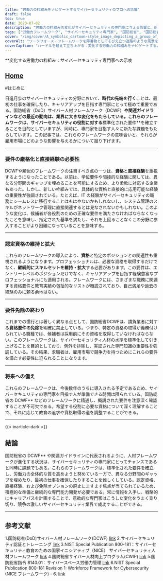 ```yaml
---
title: "労働力の枠組みをナビゲートするサイバーセキュリティのプロへの影響"
draft: false
toc: true
date: 2023-07-02
description: "労働力の枠組みの変化がサイバーセキュリティの専門家に与える影響と、新たな要件を満たす上で直面する課題を探る。"
tags: ["労働力フレームワーク", "サイバーセキュリティ専門家", "国防総省", "国防総省サイバー人材フレームワーク", "認証", "雇用市場", "プロフェッショナル開発", "キャリアパス", "サイバーセキュリティ産業", "直接経験", "規格要件", "権利放棄オプション", "資格", "進化する風景", "ディーシーダブリューエフ", "フレームワークへの影響", "要件変更", "サイバーセキュリティ人材", "キャリアアップ", "労働力ガイドライン", "セキュリティ認証", "サイバーセキュリティの役割", "業界の変化", "サイバーセキュリティの雇用市場", "労働力の課題", "サイバーセキュリティ教育", "スキルセットの拡大", "サイバーセキュリティ人材基準", "未来のサイバーセキュリティ専門家", "国防総省DCWFの準備", "労働力強化"]
cover: "/img/cover/A_symbolic_cartoon-style_image_depicting_a_group_of_cyberse.png"
coverAlt: "ワークフォース・フレームワークを障害物としてそびえ立つ迷路のような風景を、証明書を手に専門能力開発のはしごを登りながら進むサイバーセキュリティの専門家たちを、象徴的な漫画風のイメージで描いている。"
coverCaption: "ハードルを越えて立ち上がる：変化する労働力の枠組みをナビゲートする。"
---
```


**変化する労働力の枠組み：サイバーセキュリティ専門家への示唆

## [Home](/cyber-security-career-playbook-start/)

#はじめに

日進月歩のサイバーセキュリティの分野において、**時代の先端を行く**ことは、最初の仕事を確保したり、キャリアアップを目指す専門家にとって極めて重要である。国防総省（DoD）サイバー人材フレームワーク（DCWF）**や関連ガイドラインなどの最近の動向は、業界に大きな変化をもたらしている。これらのフレームワークは、サイバーセキュリティの役割に対する**標準化された要件**を確立することを目的としていますが、同時に、専門家を目指す人々に新たな課題をもたらしています。この記事では、これらのフレームワークの意味合いと、それらが雇用市場にどのような影響を与えるかについて掘り下げます。

______

### 要件の厳格化と直接経験の必要性

DCWFや類似のフレームワークの注目すべき点の一つは、**資格**と**直接経験**を重視するようになったことである。以前は、学位要件や間接的な経験に関しては、異なる分野間のギャップを埋めることを可能にするため、より柔軟に対応する企業もあった。しかし、新しい枠組みでは、具体的な資格と直接的に応用可能な経験の重要性が強調されている。たとえば、IT の経験がサイバーセキュリティの職務にシームレスに移行することはもはやないかもしれないし、システム管理のスキルがネットワーク管理に直接関連するとは見なされないかもしれない。このような変化は、候補者が各役割のための正確な要件を満たさなければならなくなったことを意味し、指定された基準を満たし、それを上回ることなくこの分野に参入することがより困難になっていることを意味する。

______

### 認定資格の維持と拡大

これらのフレームワークの導入により、**資格**と特定のポジションとの関連性も重視されるようになります。プロフェッショナルは、必要な資格を取得するだけでなく、**継続的にスキルセットを維持・拡大**する必要があります。この要件は、エントリーレベルのポジションだけでなく、キャリアアップを目指す経験豊富なプロフェッショナルにも適用される。フレームワークには、さまざまな職務に関連する資格要件と教育実績の包括的なリストが概説されており、自己満足や過去の経験のみに頼る余地はない。

______

### 要件免除の終わり

これまでの慣行とは著しく異なる点として、国防総省DCWFは、請負業者に対する**資格要件の免除**を明確に禁止している。つまり、特定の資格の取得が義務付けられている職種では、候補者は採用前にその資格を取得していなければならない。このフレームワークは、サイバーセキュリティ人材の水準を標準化して引き上げることを目的としており、例外を排除し、実証された専門知識の重要性を強調している。その結果、求職者は、雇用市場で競争力を持つためにこれらの要件を満たす必要性に迫られることになります。

______

### 将来への備え

これらのフレームワークは、今後数年のうちに導入される予定であるため、サイバーセキュリティの専門家を目指す人が準備できる時間は限られている。国防総省の DCWF** などのフレームワークに精通し、概説された要件を注意深く確認することが不可欠である。希望する役割に必要な資格について深く理解することで、それに応じて教育の追求や資格取得の道を調整することができる。

______
{{< inarticle-dark >}}
## 結論

国防総省の DCWF** や関連ガイドラインに代表されるように、人材フレームワークが進化する状況は、サイバーセキュリティの専門家にとってチャンスであると同時に課題でもある。これらのフレームワークは、標準化された要件を確立し、労働力の全体的な質を高めようと努めている一方で、異なる分野間のギャップを埋めたり、最初の仕事を確保したりすることを難しくしている。認定資格、直接経験、および免除オプションの廃止にますます焦点が当てられているため、積極的な準備と継続的な専門能力開発が必要である。常に情報を入手し、戦略的にキャリアパスを計画することで、意欲的な専門家はこうした変化をうまく乗り切り、競争の激しいサイバーセキュリティ業界で成功することができる。

______

## 参考文献

1.国防総省(DoD)サイバー人材フレームワーク(DCWF) [link](https://www.acq.osd.mil/cmmc/dod-cyber-workforce-framework.html)
2.サイバーセキュリティ認証とトレーニング [link](https://www.comptia.org/certifications/security)
3.NIST Special Publication 800-181：サイバーセキュリティ教育のための国家イニシアティブ（NICE） サイバーセキュリティ人材フレームワーク [link](https://nvlpubs.nist.gov/nistpubs/specialpublications/nist.sp.800-181.pdf)
4.国防総省サイバー人材向上プログラム(CWIP) [link](https://public.cyber.mil/wid/dcwf/)
5.国防総省指令 8140.01：サイバースペース労働力管理 [link](https://dodcio.defense.gov/Portals/0/Documents/Library/DoDM-8140-03.pdf)
6.NIST Special Publication 800-181 Revision 1: Workforce Framework for Cybersecurity (NICE フレームワーク) - 6. [link](https://csrc.nist.gov/publications/detail/sp/800-181/rev-1/final)